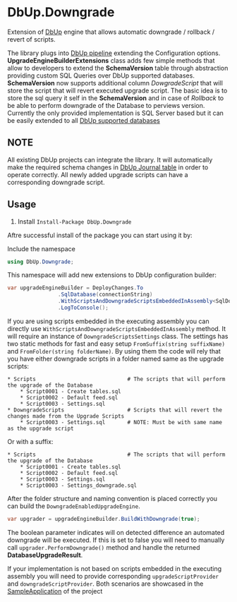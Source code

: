 # DbUp.Downgrade
Extension of [DbUp](https://github.com/DbUp/DbUp) engine that allows automatic downgrade / rollback / revert of scripts.

The library plugs into [DbUp pipeline](https://github.com/DbUp/DbUp/blob/master/docs/usage.md) extending the Configuration options. **UpgradeEngineBuilderExtensions** class adds few simple methods that allow to developers to extend the **SchemaVersion** table through abstraction providing custom SQL Queries over DbUp supported databases. **SchemaVersion** now supports additional column *DowgradeScript* that will store the script that will revert executed upgrade script. The basic idea is to store the sql query it self in the **SchemaVersion** and in case of *Rollback* to be able to perform downgrade of the Database to perviews version. Currently the only provided implementation is SQL Server based but it can be easily extended to all [DbUp supported databases](https://github.com/DbUp/DbUp/blob/master/docs/supported-databases.md)

## NOTE
All existing DbUp projects can integrate the library. It will automatically make the required schema changes in [DbUp Journal table](https://github.com/DbUp/DbUp/blob/master/docs/more-info/journaling.md) in order to operate correctly. All newly added upgrade scripts can have a corresponding downgrade script.

## Usage
1. Install ```Install-Package DbUp.Downgrade```

Aftre successful install of the package you can start using it by:

Include the namespace 
```csharp 
using DbUp.Downgrade;
```

This namespace will add new extensions to DbUp configuration builder:
```csharp
var upgradeEngineBuilder = DeployChanges.To
                .SqlDatabase(connectionString)
                .WithScriptsAndDowngradeScriptsEmbeddedInAssembly<SqlDowngradeEnabledTableJournal>(Assembly.GetExecutingAssembly(), DowngradeScriptsSettings.FromSuffix())
                .LogToConsole();
```

If you are using scripts embedded in the executing assembly you can directly use ```WithScriptsAndDowngradeScriptsEmbeddedInAssembly``` method. It will require an instance of ```DowngradeScriptsSettings``` class.
The settings has two static methods for fast and easy setup ```FromSuffix(string suffixName)``` and ```FromFolder(string folderName)```. By using them the code will rely that you have either downgrade scripts in a folder named same as the upgrade scripts:
```
* Scripts                             # The scripts that will perform the upgrade of the Database
    * Script0001 - Create tables.sql          
    * Script0002 - Default feed.sql
    * Script0003 - Settings.sql
* DowngradeScripts                    # Scripts that will revert the changes made from the Upgrade Scripts
    * Script0003 - Settings.sql       # NOTE: Must be with same name as the upgrade script
```
Or with a suffix:
```
* Scripts                             # The scripts that will perform the upgrade of the Database
    * Script0001 - Create tables.sql          
    * Script0002 - Default feed.sql
    * Script0003 - Settings.sql
    * Script0003 - Settings_downgrade.sql  
```

After the folder structure and naming convention is placed correctly you can build the ```DowngradeEnabledUpgradeEngine```.
```csharp
var upgrader = upgradeEngineBuilder.BuildWithDowngrade(true);
```
The boolean parameter indicates will on detected difference an automated downgrade will be executed. If this is set to false you will need to manually call ```upgrader.PerformDowngrade()``` method and handle the returned **DatabaseUpgradeResult**.

If your implementation is not based on scripts embedded in the executing assembly you will need to provide corresponding ```upgradeScriptProvider``` and ```downgradeScriptProvider```. 
Both scenarios are showcased in the [SampleApplication](https://github.com/asimeonov/DbUp.Downgrade/tree/master/src/SampleApplication) of the project
